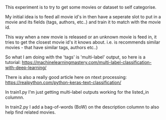 This experiment is to try to get some movies or dataset to self categorise.

My initial idea is to feed all movie id's in then have a seperate slot to put in 
a movie and its fields (tags, authors, etc..) and train it to match with the movie id.

This way when a new movie is released or an unknown movie is feed in, it tries to get
the closest movie id's it knows about. i.e. is recommends similar movies - that have similar tags, authors etc..)

So what I am doing with the 'tags' is 'multi-label' output, so here is a tutorial:
https://machinelearningmastery.com/multi-label-classification-with-deep-learning/

There is also a really good article here on ntext processing:
https://realpython.com/python-keras-text-classification/

In train1.py I'm just getting multi-label outputs working for the listed_in columnn.

In train2.py I add a bag-of-words (BoW) on the description columnn to also help find related movies.